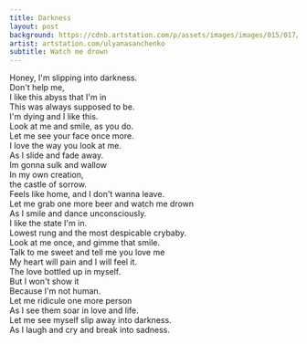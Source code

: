 ```yaml
---
title: Darkness
layout: post
background: https://cdnb.artstation.com/p/assets/images/images/015/017/699/large/ulyana-sanchenko-drawthisinyourstyle-charcooll-web-1300-2.jpg
artist: artstation.com/ulyanasanchenko
subtitle: Watch me drown
---
```


Honey, I'm slipping into darkness.
<br/>Don't help me,
<br/>I like this abyss that I'm in 
<br/>This was always supposed to be.
<br/>I'm dying and I like this.
<br/>Look at me and smile, as you do.
<br/>Let me see your face once more.
<br/>I love the way you look at me.
<br/>As I slide and fade away.<br/>
Im gonna sulk and wallow
<br/>In my own creation,
<br/>the castle of sorrow.
<br/>Feels like home, and I don't wanna leave.
<br/>Let me grab one more beer and watch me drown
<br/>As I smile and dance unconsciously.
<br/>I like the state I'm in.
<br/>Lowest rung and the most despicable crybaby.
<br/>Look at me once, and gimme that smile.
<br/>Talk to me sweet and tell me you love me
<br/>My heart will pain and I will feel it.
<br/>The love bottled up in myself.
<br/>But I won't show it
<br/>Because I'm not human.
<br/>Let me ridicule one more person
<br/>As I see them soar in love and life.
<br/>Let me see myself slip away into darkness.
<br/>As I laugh and cry and break into sadness.